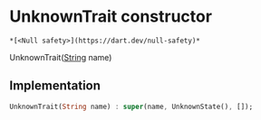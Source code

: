 


# UnknownTrait constructor




    *[<Null safety>](https://dart.dev/null-safety)*



UnknownTrait([String](https://api.flutter.dev/flutter/dart-core/String-class.html) name)





## Implementation

```dart
UnknownTrait(String name) : super(name, UnknownState(), []);
```







